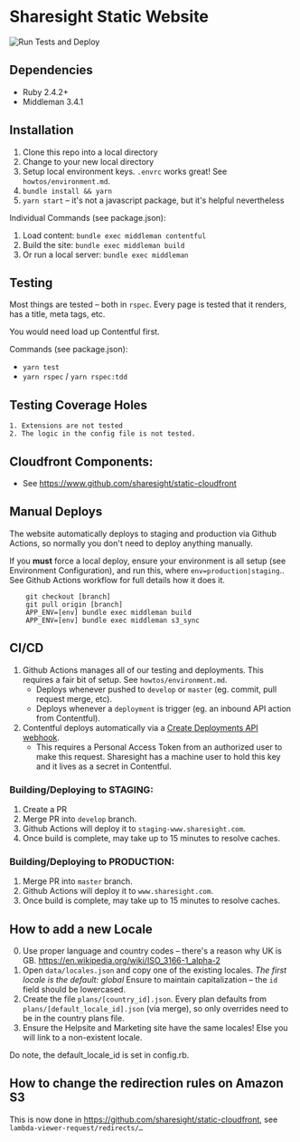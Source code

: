 # Sharesight Static Website

![Run Tests and Deploy](https://github.com/sharesight/www.sharesight.com/workflows/Run%20Tests%20and%20Deploy/badge.svg)

## Dependencies

- Ruby 2.4.2+
- Middleman 3.4.1

## Installation

1. Clone this repo into a local directory
2. Change to your new local directory
3. Setup local environment keys.  `.envrc` works great!  See `howtos/environment.md`.
4. `bundle install && yarn`
5. `yarn start` – it's not a javascript package, but it's helpful nevertheless

Individual Commands (see package.json):
1. Load content: `bundle exec middleman contentful`
2. Build the site: `bundle exec middleman build`
3. Or run a local server: `bundle exec middleman`


## Testing

Most things are tested – both in `rspec`.  Every page is tested that it renders, has a title, meta tags, etc.

You would need load up Contentful first.

Commands (see package.json):
 - `yarn test`
 - `yarn rspec` / `yarn rspec:tdd`


## Testing Coverage Holes

	1. Extensions are not tested
	2. The logic in the config file is not tested.


## Cloudfront Components:
 - See https://www.github.com/sharesight/static-cloudfront


## Manual Deploys

The website automatically deploys to staging and production via Github Actions, so normally you don't need to deploy anything manually.

If you **must** force a local deploy, ensure your environment is all setup (see Environment Configuration), and run this, where `env=production|staging`..  See Github Actions workflow for full details how it does it.

		git checkout [branch]
		git pull origin [branch]
		APP_ENV=[env] bundle exec middleman build
		APP_ENV=[env] bundle exec middleman s3_sync


## CI/CD

1. Github Actions manages all of our testing and deployments.  This requires a fair bit of setup.  See `howtos/environment.md`.
	- Deploys whenever pushed to `develop` or `master` (eg. commit, pull request merge, etc).
	- Deploys whenever a `deployment` is trigger (eg. an inbound API action from Contentful).
2. Contentful deploys automatically via a [Create Deployments API webhook](https://developer.github.com/v3/repos/deployments/).
	- This requires a Personal Access Token from an authorized user to make this request.  Sharesight has a machine user to hold this key and it lives as a secret in Contentful.


### Building/Deploying to STAGING:

1. Create a PR
2. Merge PR into `develop` branch.
3. Github Actions will deploy it to `staging-www.sharesight.com`.
4. Once build is complete, may take up to 15 minutes to resolve caches.


### Building/Deploying to PRODUCTION:

1. Merge PR into `master` branch.
2. Github Actions will deploy it to `www.sharesight.com`.
3. Once build is complete, may take up to 15 minutes to resolve caches.


## How to add a new Locale

0. Use proper language and country codes – there's a reason why UK is GB.  https://en.wikipedia.org/wiki/ISO_3166-1_alpha-2
1. Open `data/locales.json` and copy one of the existing locales.  *The first locale is the default: global*
 	Ensure to maintain capitalization – the `id` field should be lowercased.
2. Create the file `plans/[country_id].json`. Every plan defaults from `plans/[default_locale_id].json` (via merge), so only overrides need to be in the country plans file.
3. Ensure the Helpsite and Marketing site have the same locales!  Else you will link to a non-existent locale.

Do note, the default_locale_id is set in config.rb.


## How to change the redirection rules on Amazon S3

This is now done in https://github.com/sharesight/static-cloudfront, see `lambda-viewer-request/redirects/…`
